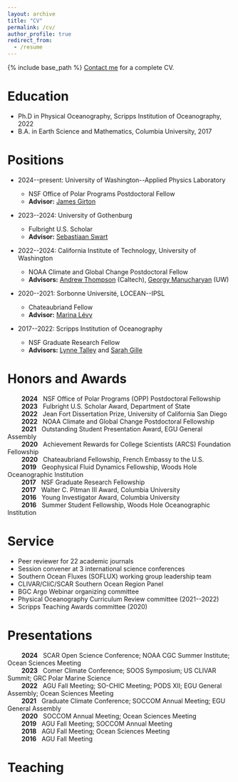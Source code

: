 ```yaml
---
layout: archive
title: "CV"
permalink: /cv/
author_profile: true
redirect_from:
  - /resume
---
```


{% include base_path %}
<a href="mailto:cprend@uw.edu">Contact me</a> for a complete CV.

Education
======
* Ph.D in Physical Oceanography, Scripps Institution of Oceanography, 2022
* B.A. in Earth Science and Mathematics, Columbia University, 2017

Positions
======
* 2024--present: University of Washington--Applied Physics Laboratory
  * NSF Office of Polar Programs Postdoctoral Fellow
  * **Advisor:** [James Girton](https://www.apl.washington.edu/people/profile.php?last_name=Girton&first_name=James)

* 2023--2024: University of Gothenburg
  * Fulbright U.S. Scholar
  * **Advisor:** [Sebastiaan Swart](https://sebswart.com/)

* 2022--2024: California Institute of Technology, University of Washington
  * NOAA Climate and Global Change Postdoctoral Fellow
  * **Advisors:** [Andrew Thompson](https://web.gps.caltech.edu/~andrewt/) (Caltech), [Georgy Manucharyan](https://deep.ocean.washington.edu/) (UW)

* 2020--2021: Sorbonne Université, LOCEAN--IPSL
  * Chateaubriand Fellow
  * **Advisor:** [Marina Lévy](https://pagesperso.locean-ipsl.upmc.fr/marina/)

* 2017--2022: Scripps Institution of Oceanography
  * NSF Graduate Research Fellow
  * **Advisors:** [Lynne Talley](https://sam.ucsd.edu/talleyhome.html) and [Sarah Gille](https://pordlabs.ucsd.edu/sgille/)  

Honors and Awards
======
&nbsp;&nbsp;&nbsp;&nbsp;&nbsp;&nbsp;&nbsp;&nbsp;**2024** &nbsp;&nbsp;NSF Office of Polar Programs (OPP) Postdoctoral Fellowship<br>
&nbsp;&nbsp;&nbsp;&nbsp;&nbsp;&nbsp;&nbsp;&nbsp;**2023** &nbsp;&nbsp;Fulbright U.S. Scholar Award, Department of State<br>
&nbsp;&nbsp;&nbsp;&nbsp;&nbsp;&nbsp;&nbsp;&nbsp;**2022** &nbsp;&nbsp;Jean Fort Dissertation Prize, University of California San Diego<br>
&nbsp;&nbsp;&nbsp;&nbsp;&nbsp;&nbsp;&nbsp;&nbsp;**2022** &nbsp;&nbsp;NOAA Climate and Global Change Postdoctoral Fellowship<br>
&nbsp;&nbsp;&nbsp;&nbsp;&nbsp;&nbsp;&nbsp;&nbsp;**2021** &nbsp;&nbsp;Outstanding Student Presentation Award, EGU General Assembly<br>
&nbsp;&nbsp;&nbsp;&nbsp;&nbsp;&nbsp;&nbsp;&nbsp;**2020** &nbsp;&nbsp;Achievement Rewards for College Scientists (ARCS) Foundation Fellowship<br>
&nbsp;&nbsp;&nbsp;&nbsp;&nbsp;&nbsp;&nbsp;&nbsp;**2020** &nbsp;&nbsp;Chateaubriand Fellowship, French Embassy to the U.S.<br>
&nbsp;&nbsp;&nbsp;&nbsp;&nbsp;&nbsp;&nbsp;&nbsp;**2019** &nbsp;&nbsp;Geophysical Fluid Dynamics Fellowship, Woods Hole Oceanographic Institution<br>
&nbsp;&nbsp;&nbsp;&nbsp;&nbsp;&nbsp;&nbsp;&nbsp;**2017** &nbsp;&nbsp;NSF Graduate Research Fellowship<br>
&nbsp;&nbsp;&nbsp;&nbsp;&nbsp;&nbsp;&nbsp;&nbsp;**2017** &nbsp;&nbsp;Walter C. Pitman III Award, Columbia University<br>
&nbsp;&nbsp;&nbsp;&nbsp;&nbsp;&nbsp;&nbsp;&nbsp;**2016** &nbsp;&nbsp;Young Investigator Award, Columbia University<br>
&nbsp;&nbsp;&nbsp;&nbsp;&nbsp;&nbsp;&nbsp;&nbsp;**2016** &nbsp;&nbsp;Summer Student Fellowship, Woods Hole Oceanographic Institution

Service
======
* Peer reviewer for 22 academic journals
* Session convener at 3 international science conferences
* Southern Ocean Fluxes (SOFLUX) working group leadership team
* CLIVAR/CliC/SCAR Southern Ocean Region Panel
* BGC Argo Webinar organizing committee
* Physical Oceanography Curriculum Review committee (2021--2022)
* Scripps Teaching Awards committee (2020)  

Presentations
======
&nbsp;&nbsp;&nbsp;&nbsp;&nbsp;&nbsp;&nbsp;&nbsp;**2024** &nbsp;&nbsp;SCAR Open Science Conference; NOAA CGC Summer Institute; Ocean Sciences Meeting<br>
&nbsp;&nbsp;&nbsp;&nbsp;&nbsp;&nbsp;&nbsp;&nbsp;**2023** &nbsp;&nbsp;Comer Climate Conference; SOOS Symposium; US CLIVAR Summit; GRC Polar Marine Science<br>
&nbsp;&nbsp;&nbsp;&nbsp;&nbsp;&nbsp;&nbsp;&nbsp;**2022** &nbsp;&nbsp;AGU Fall Meeting; SO-CHIC Meeting; PODS XII; EGU General Assembly; Ocean Sciences Meeting<br>
&nbsp;&nbsp;&nbsp;&nbsp;&nbsp;&nbsp;&nbsp;&nbsp;**2021** &nbsp;&nbsp;Graduate Climate Conference; SOCCOM Annual Meeting; EGU General Assembly<br>
&nbsp;&nbsp;&nbsp;&nbsp;&nbsp;&nbsp;&nbsp;&nbsp;**2020** &nbsp;&nbsp;SOCCOM Annual Meeting; Ocean Sciences Meeting<br>
&nbsp;&nbsp;&nbsp;&nbsp;&nbsp;&nbsp;&nbsp;&nbsp;**2019** &nbsp;&nbsp;AGU Fall Meeting; SOCCOM Annual Meeting<br>
&nbsp;&nbsp;&nbsp;&nbsp;&nbsp;&nbsp;&nbsp;&nbsp;**2018** &nbsp;&nbsp;AGU Fall Meeting; Ocean Sciences Meeting<br>
&nbsp;&nbsp;&nbsp;&nbsp;&nbsp;&nbsp;&nbsp;&nbsp;**2016** &nbsp;&nbsp;AGU Fall Meeting<br>

Teaching
======


